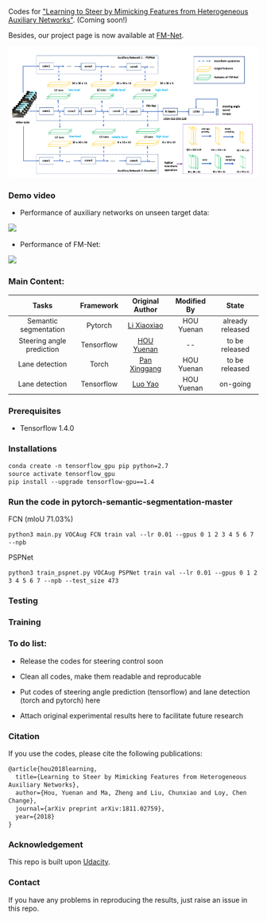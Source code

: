 Codes for ["Learning to Steer by Mimicking Features from Heterogeneous Auxiliary Networks"](https://arxiv.org/abs/1811.02759). (Coming soon!)

Besides, our project page is now available at [FM-Net](https://cardwing.github.io/projects/FM-Net).

<img src='./demo_video/intro.png' width=880>

### Demo video

- Performance of auxiliary networks on unseen target data:

<img src='https://github.com/cardwing/Codes-for-Steering-Control/blob/master/demo_video/demo_AX.gif' width=640>

- Performance of FM-Net:

<img src='https://github.com/cardwing/Codes-for-Steering-Control/blob/master/demo_video/demo_FM.gif' width=640>

### Main Content:

|Tasks|Framework|Original Author|Modified By|State|
|:---:|:---:|:---:|:---:|:---:|
|Semantic segmentation|Pytorch|[Li Xiaoxiao](https://scholar.google.com.hk/citations?user=udZam0oAAAAJ&hl=zh-CN)|HOU Yuenan|already released|
|Steering angle prediction|Tensorflow|[HOU Yuenan](https://cardwing.github.io/)|--|to be released|
|Lane detection|Torch|[Pan Xinggang](https://github.com/XingangPan)|HOU Yuenan|to be released|
|Lane detection|Tensorflow|[Luo Yao](https://github.com/MaybeShewill-CV)|HOU Yuenan|on-going|

### Prerequisites

- Tensorflow 1.4.0

### Installations
    conda create -n tensorflow_gpu pip python=2.7
    source activate tensorflow_gpu
    pip install --upgrade tensorflow-gpu==1.4

### Run the code in pytorch-semantic-segmentation-master

FCN (mIoU 71.03%)
```{r, engine='bash', count_lines}
python3 main.py VOCAug FCN train val --lr 0.01 --gpus 0 1 2 3 4 5 6 7 --npb
```

PSPNet
```{r, engine='bash', count_lines}
python3 train_pspnet.py VOCAug PSPNet train val --lr 0.01 --gpus 0 1 2 3 4 5 6 7 --npb --test_size 473
```

### Testing



### Training



### To do list:

- Release the codes for steering control soon

- Clean all codes, make them readable and reproducable

- Put codes of steering angle prediction (tensorflow) and lane detection (torch and pytorch) here

- Attach original experimental results here to facilitate future research


### Citation

If you use the codes, please cite the following publications:

``` 
@article{hou2018learning,
  title={Learning to Steer by Mimicking Features from Heterogeneous Auxiliary Networks},
  author={Hou, Yuenan and Ma, Zheng and Liu, Chunxiao and Loy, Chen Change},
  journal={arXiv preprint arXiv:1811.02759},
  year={2018}
}
```

### Acknowledgement
This repo is built upon [Udacity](https://github.com/udacity/self-driving-car).


### Contact
If you have any problems in reproducing the results, just raise an issue in this repo.
